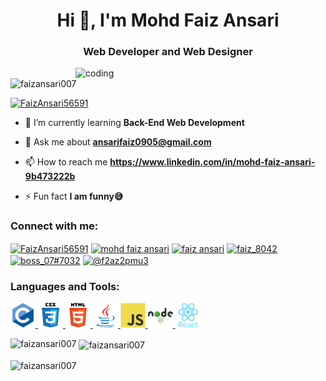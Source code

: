 <h1 align="center">Hi 👋, I'm Mohd Faiz Ansari</h1>
<h3 align="center">Web Developer and Web Designer</h3>

<img align="right" alt="coding" width="400" src="https://user-images.githubusercontent.com/55389276/140866485-8fb1c876-9a8f-4d6a-98dc-08c4981eaf70.gif">

<p align="left"> <img src="https://komarev.com/ghpvc/?username=faizansari007&label=Profile%20views&color=0e75b6&style=flat" alt="faizansari007" /> </p>

<p align="left"> <a href="https://twitter.com/FaizAnsari56591" target="blank"><img src="https://img.shields.io/twitter/follow/FaizAnsari56591?logo=twitter&style=for-the-badge" alt="FaizAnsari56591" /></a> </p>

- 🌱 I’m currently learning **Back-End Web Development**

- 💬 Ask me about **ansarifaiz0905@gmail.com**

- 📫 How to reach me **https://www.linkedin.com/in/mohd-faiz-ansari-9b473222b**

- ⚡ Fun fact **I am funny😅**

<h3 align="left">Connect with me:</h3>
<p align="left">
<a href="https://twitter.com/FaizAnsari56591" target="blank"><img align="center" src="https://raw.githubusercontent.com/rahuldkjain/github-profile-readme-generator/master/src/images/icons/Social/twitter.svg" alt="FaizAnsari56591" height="30" width="40" /></a>
<a href="https://www.linkedin.com/in/mohd-faiz-ansari-9b473222b" target="blank"><img align="center" src="https://raw.githubusercontent.com/rahuldkjain/github-profile-readme-generator/master/src/images/icons/Social/linked-in-alt.svg" alt="mohd faiz ansari" height="30" width="40" /></a>
<a href="https://www.facebook.com/profile.php?id=100042539775342" target="blank"><img align="center" src="https://raw.githubusercontent.com/rahuldkjain/github-profile-readme-generator/master/src/images/icons/Social/facebook.svg" alt="faiz ansari" height="30" width="40" /></a>
<a href="https://instagram.com/faiz_8042" target="blank"><img align="center" src="https://raw.githubusercontent.com/rahuldkjain/github-profile-readme-generator/master/src/images/icons/Social/instagram.svg" alt="faiz_8042" height="30" width="40" /></a>
<a href="https://discord.gg/boss_07#7032" target="blank"><img align="center" src="https://raw.githubusercontent.com/rahuldkjain/github-profile-readme-generator/master/src/images/icons/Social/discord.svg" alt="boss_07#7032" height="30" width="40" /></a>
<a href="https://auth.geeksforgeeks.org/user/f2az2pmu3" target="blank"><img align="center" src="https://raw.githubusercontent.com/rahuldkjain/github-profile-readme-generator/master/src/images/icons/Social/geeks-for-geeks.svg" alt="@f2az2pmu3" height="30" width="40" /></a>
</p>


<h3 align="left">Languages and Tools:</h3>
<p align="left"> <a href="https://www.cprogramming.com/" target="_blank" rel="noreferrer"> <img src="https://raw.githubusercontent.com/devicons/devicon/master/icons/c/c-original.svg" alt="c" width="40" height="40"/> </a> <a href="https://www.w3schools.com/css/" target="_blank" rel="noreferrer"> <img src="https://raw.githubusercontent.com/devicons/devicon/master/icons/css3/css3-original-wordmark.svg" alt="css3" width="40" height="40"/> </a> <a href="https://www.w3.org/html/" target="_blank" rel="noreferrer"> <img src="https://raw.githubusercontent.com/devicons/devicon/master/icons/html5/html5-original-wordmark.svg" alt="html5" width="40" height="40"/> </a> <a href="https://www.java.com" target="_blank" rel="noreferrer"> <img src="https://raw.githubusercontent.com/devicons/devicon/master/icons/java/java-original.svg" alt="java" width="40" height="40"/> </a> <a href="https://developer.mozilla.org/en-US/docs/Web/JavaScript" target="_blank" rel="noreferrer"> <img src="https://raw.githubusercontent.com/devicons/devicon/master/icons/javascript/javascript-original.svg" alt="javascript" width="40" height="40"/> </a> <a href="https://nodejs.org" target="_blank" rel="noreferrer"> <img src="https://raw.githubusercontent.com/devicons/devicon/master/icons/nodejs/nodejs-original-wordmark.svg" alt="nodejs" width="40" height="40"/> </a> <a href="https://reactjs.org/" target="_blank" rel="noreferrer"> <img src="https://raw.githubusercontent.com/devicons/devicon/master/icons/react/react-original-wordmark.svg" alt="react" width="40" height="40"/> </a> </p>

<p><img align="left" src="https://github-readme-stats.vercel.app/api/top-langs?username=faizansari007&show_icons=true&locale=en&layout=compact" alt="faizansari007" /></p>

<p>&nbsp;<img align="center" src="https://github-readme-stats.vercel.app/api?username=faizansari007&show_icons=true&locale=en" alt="faizansari007" /></p>

<p><img align="center" src="https://github-readme-streak-stats.herokuapp.com/?user=faizansari007&" alt="faizansari007" /></p>
